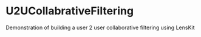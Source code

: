 U2UCollabrativeFiltering
========================

Demonstration of building a user 2 user collaborative filtering using LensKit
